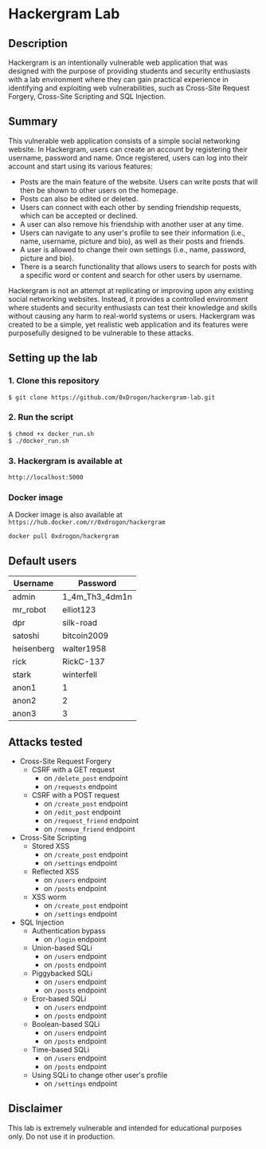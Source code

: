 # Hackergram Lab


## Description

Hackergram is an intentionally vulnerable web application that was designed with the purpose of providing students and security enthusiasts with a lab environment where they can gain practical experience in identifying and exploiting web vulnerabilities, such as Cross-Site Request Forgery, Cross-Site Scripting and SQL Injection.


## Summary 

This vulnerable web application consists of a simple social networking website. In Hackergram, users can create an account by registering their username, password and name. Once registered, users can log into their account and start using its various features:
- Posts are the main feature of the website. Users can write posts that will then be shown to other users on the homepage.
- Posts can also be edited or deleted.
- Users can connect with each other by sending friendship requests, which can be accepted or declined.
- A user can also remove his friendship with another user at any time.
- Users can navigate to any user's profile to see their information (i.e., name, username, picture and bio), as well as their posts and friends.
- A user is allowed to change their own settings (i.e., name, password, picture and bio).
- There is a search functionality that allows users to search for posts with a specific word or content and search for other users by username.

Hackergram is not an attempt at replicating or improving upon any existing social networking websites. Instead, it provides a controlled environment where students and security enthusiasts can test their knowledge and skills without causing any harm to real-world systems or users. Hackergram was created to be a simple, yet realistic web application and its features were purposefully designed to be vulnerable to these attacks.


## Setting up the lab

### 1. Clone this repository

```
$ git clone https://github.com/0xDrogon/hackergram-lab.git
```

### 2. Run the script

```
$ chmod +x docker_run.sh
$ ./docker_run.sh
```

### 3. Hackergram is available at

```
http://localhost:5000
```

### Docker image

A Docker image is also available at `https://hub.docker.com/r/0xdrogon/hackergram`
```
docker pull 0xdrogon/hackergram
```


## Default users

| Username   | Password       |
|------------|----------------|
| admin      | 1_4m_Th3_4dm1n |
| mr_robot   | elliot123      | 
| dpr        | silk-road      | 
| satoshi    | bitcoin2009    | 
| heisenberg | walter1958     |
| rick       | RickC-137      | 
| stark      | winterfell     | 
| anon1      | 1              | 
| anon2      | 2              | 
| anon3      | 3              | 


## Attacks tested

- Cross-Site Request Forgery
    - CSRF with a GET request
        - on `/delete_post` endpoint
        - on `/requests` endpoint 
    - CSRF with a POST request
        - on `/create_post` endpoint
        - on `/edit_post` endpoint
        - on `/request_friend` endpoint
        - on `/remove_friend` endpoint
- Cross-Site Scripting
    - Stored XSS
        - on `/create_post` endpoint
        - on `/settings` endpoint
    - Reflected XSS
        - on `/users` endpoint
        - on `/posts` endpoint
    - XSS worm
        - on `/create_post` endpoint
        - on `/settings` endpoint
- SQL Injection
    - Authentication bypass
        - on `/login` endpoint
    - Union-based SQLi
        - on `/users` endpoint
        - on `/posts` endpoint
    - Piggybacked SQLi
        - on `/users` endpoint
        - on `/posts` endpoint
    - Eror-based SQLi
        - on `/users` endpoint
        - on `/posts` endpoint
    - Boolean-based SQLi
        - on `/users` endpoint
        - on `/posts` endpoint
    - Time-based SQLi
        - on `/users` endpoint
        - on `/posts` endpoint
    - Using SQLi to change other user's profile
        - on `/settings` endpoint


## Disclaimer

This lab is extremely vulnerable and intended for educational purposes only. Do not use it in production.